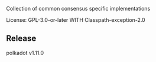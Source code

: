 Collection of common consensus specific implementations

License: GPL-3.0-or-later WITH Classpath-exception-2.0


## Release

polkadot v1.11.0
